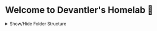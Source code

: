 # Welcome to Devantler's Homelab 🚀

<details>
  <summary>Show/Hide Folder Structure</summary>

<!-- readme-tree start -->
```
.
├── .github
│   └── workflows
├── .vscode
├── k8s
│   ├── clusters
│   │   ├── homelab-ksail
│   │   │   ├── flux-system
│   │   │   └── variables
│   │   └── homelab-prod
│   │       ├── flux-system
│   │       └── variables
│   ├── environments
│   │   └── talos
│   │       ├── core
│   │       └── infrastructure
│   └── manifests
│       ├── apps
│       │   └── patches
│       ├── configuration
│       │   └── middlewares
│       └── infrastructure
│           ├── configmaps
│           ├── ingresses
│           └── patches
└── talos
    └── patches

26 directories
```
<!-- readme-tree end -->

</details>
